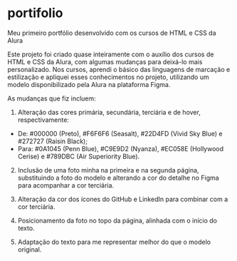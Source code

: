 # portifolio
Meu primeiro portfólio desenvolvido com os cursos de HTML e CSS da Alura

Este projeto foi criado quase inteiramente com o auxílio dos cursos de HTML e CSS da Alura, com algumas mudanças para deixá-lo mais personalizado. Nos cursos, aprendi o básico das linguagens de marcação e estilização e apliquei esses conhecimentos no projeto, utilizando um modelo disponibilizado pela Alura na plataforma Figma.

As mudanças que fiz incluem:

1. Alteração das cores primária, secundária, terciária e de hover, respectivamente:
- De: #000000 (Preto), #F6F6F6 (Seasalt), #22D4FD (Vivid Sky Blue) e #272727 (Raisin Black);
- Para: #0A1045 (Penn Blue), #C9E9D2 (Nyanza), #EC058E (Hollywood Cerise) e #789DBC (Air Superiority Blue).

2. Inclusão de uma foto minha na primeira e na segunda página, substituindo a foto do modelo e alterando a cor do detalhe no Figma para acompanhar a cor terciária.

3. Alteração da cor dos ícones do GitHub e LinkedIn para combinar com a cor terciária.

4. Posicionamento da foto no topo da página, alinhada com o início do texto.

5. Adaptação do texto para me representar melhor do que o modelo original.
